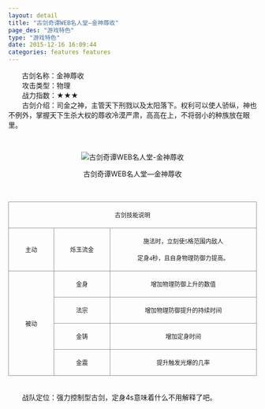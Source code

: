 ```yaml
---
layout: detail
title: "古剑奇谭WEB名人堂—金神蓐收"
page_des: "游戏特色"
type: "游戏特色"
date: 2015-12-16 16:09:44
categories: features features
--- 
```


 
<p>&nbsp;&nbsp;&nbsp;&nbsp;&nbsp;&nbsp;&nbsp;古剑名称：金神蓐收<br>　　攻击类型：物理<br>　　战力指数：★★★<br>　　古剑介绍：司金之神，主管天下刑戮以及太阳落下。权利可以使人骄纵，神也不例外，掌握天下生杀大权的蓐收冷漠严肃，高高在上，不将弱小的种族放在眼里。</p><p>&nbsp;</p><p style="text-align: center;"><img title="古剑奇谭WEB名人堂-金神蓐收" alt="古剑奇谭WEB名人堂-金神蓐收" src="http://dev.36b.me/current/gjqt/img/resource/408.jpg"></p><p style="text-align: center;">古剑奇谭WEB名人堂—金神蓐收</p><p>&nbsp;</p><table width="529"><tbody><tr style="height: 34px;"><td style="padding: 1px; border: 1px solid rgb(150, 150, 150);" colspan="3" valign="middle" width="529"><p style="text-align: center;"><span style="font-family: 宋体; font-size: 12px;">古剑技能说明</span></p></td></tr><tr style="height: 65px;"><td style="border-width: medium 1px 1px; border-style: none solid solid; border-color: currentColor rgb(150, 150, 150) rgb(150, 150, 150); padding: 1px;" valign="middle" width="95"><p style="text-align: center;"><span style="font-family: 宋体; font-size: 12px;">主动</span></p></td><td style="border-width: 1px 1px 1px medium; border-style: solid solid solid none; border-color: rgb(150, 150, 150) rgb(150, 150, 150) rgb(150, 150, 150) currentColor; padding: 1px;" valign="middle" width="119"><p style="text-align: center;"><span style="font-family: 宋体; font-size: 12px;">烁玉流金</span></p></td><td style="border-width: 1px 1px 1px medium; border-style: solid solid solid none; border-color: rgb(150, 150, 150) rgb(150, 150, 150) rgb(150, 150, 150) currentColor; padding: 1px;" valign="middle" width="315"><p style="text-align: center;"><span style="font-family: 宋体; font-size: 12px;">施法时，立刻使<span style="font-family: Times New Roman;">5</span><span style="font-family: 宋体;">格范围内敌人</span></span></p><p style="text-align: center;"><span style="font-family: 宋体; font-size: 12px;">定身<span style="font-family: Times New Roman;">4</span><span style="font-family: 宋体;">秒，且自身物理防御力提高。</span></span></p></td></tr><tr style="height: 34px;"><td style="border-width: medium 1px 1px; border-style: none solid solid; border-color: currentColor rgb(150, 150, 150) rgb(150, 150, 150); padding: 1px;" rowspan="4" valign="middle" width="95"><p style="text-align: center;"><span style="font-family: 宋体; font-size: 12px;">被动</span></p></td><td style="border-width: medium 1px 1px medium; border-style: none solid solid none; border-color: currentColor rgb(150, 150, 150) rgb(150, 150, 150) currentColor; padding: 1px;" valign="middle" width="119"><p style="text-align: center;"><span style="font-family: 宋体; font-size: 12px;">金身</span></p></td><td style="border-width: medium 1px 1px medium; border-style: none solid solid none; border-color: currentColor rgb(150, 150, 150) rgb(150, 150, 150) currentColor; padding: 1px;" valign="middle" width="315"><p style="text-align: center;"><span style="font-family: 宋体; font-size: 12px;">增加物理防御上升的数值</span></p></td></tr><tr style="height: 34px;"><td style="border-width: medium 1px 1px medium; border-style: none solid solid none; border-color: currentColor rgb(150, 150, 150) rgb(150, 150, 150) currentColor; padding: 1px;" valign="middle" width="119"><p style="text-align: center;"><span style="font-family: 宋体; font-size: 12px;">法宗</span></p></td><td style="border-width: medium 1px 1px medium; border-style: none solid solid none; border-color: currentColor rgb(150, 150, 150) rgb(150, 150, 150) currentColor; padding: 1px;" valign="middle" width="315"><p style="text-align: center;"><span style="font-family: 宋体; font-size: 12px;">增加物理防御提升的持续时间</span></p></td></tr><tr style="height: 34px;"><td style="border-width: medium 1px 1px medium; border-style: none solid solid none; border-color: currentColor rgb(150, 150, 150) rgb(150, 150, 150) currentColor; padding: 1px;" valign="middle" width="119"><p style="text-align: center;"><span style="font-family: 宋体; font-size: 12px;">金铸</span></p></td><td style="border-width: medium 1px 1px medium; border-style: none solid solid none; border-color: currentColor rgb(150, 150, 150) rgb(150, 150, 150) currentColor; padding: 1px;" valign="middle" width="315"><p style="text-align: center;"><span style="font-family: 宋体; font-size: 12px;">增加定身时间</span></p></td></tr><tr style="height: 34px;"><td style="border-width: medium 1px 1px medium; border-style: none solid solid none; border-color: currentColor rgb(150, 150, 150) rgb(150, 150, 150) currentColor; padding: 1px;" valign="middle" width="119"><p style="text-align: center;"><span style="font-family: 宋体; font-size: 12px;">金震</span></p></td><td style="border-width: medium 1px 1px medium; border-style: none solid solid none; border-color: currentColor rgb(150, 150, 150) rgb(150, 150, 150) currentColor; padding: 1px;" valign="middle" width="315"><p style="text-align: center;"><span style="font-family: 宋体; font-size: 12px;">提升触发光爆的几率</span></p></td></tr></tbody></table><p><br>　　战队定位：强力控制型古剑，定身4s意味着什么不用解释了吧。</p></ul>
</div>
